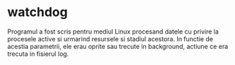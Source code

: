 # watchdog
Programul a fost scris pentru mediul Linux procesand datele cu privire la procesele active si urmarind resursele si stadiul acestora. In functie de acestia parametrii, ele erau oprite sau trecute in background, actiune ce era trecuta in fisierul log.
